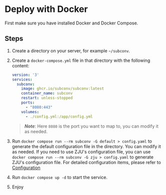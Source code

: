 # Deploy with Docker

First make sure you have installed Docker and Docker Compose.

## Steps

1. Create a directory on your server, for example `~/subconv`.
2. Create a `docker-compose.yml` file in that directory with the following content:

    ```yaml
    version: '3'
    services:
      subconv:
        image: ghcr.io/subconv/subconv:latest
        container_name: subconv
        restart: unless-stopped
        ports:
          - "8080:443"
        volumes:
          - ./config.yml:/app/config.yml
    ```

    > ***Note***: Here `8080` is the port you want to map to, you can modify it as needed.

3. Run `docker compose run --rm subconv -G default > config.yaml` to generate the default configuration file in the directory. You can modify it as needed. If you need to use ZJU's configuration file, you can use `docker compose run --rm subconv -G zju > config.yaml` to generate ZJU's configuration file. For detailed configuration items, please refer to [Configuration](../configuration/overview)
4. Run `docker compose up -d` to start the service.
5. Enjoy
